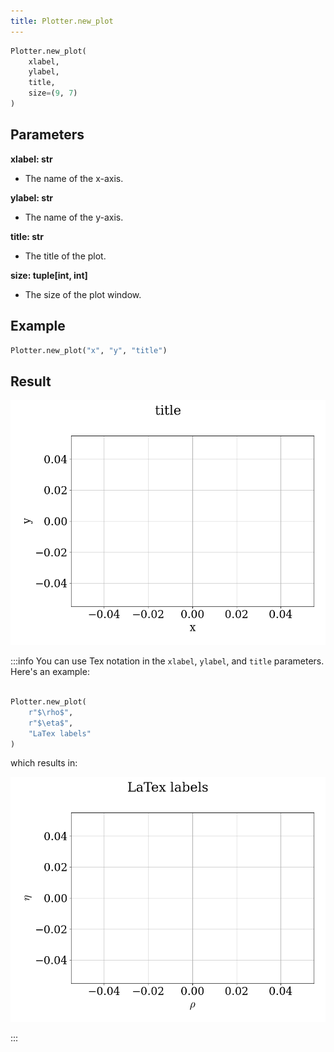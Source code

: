 ```yaml
---
title: Plotter.new_plot
---
```


```python
Plotter.new_plot(
    xlabel,
    ylabel,
    title,
    size=(9, 7)
)
```

## Parameters

**xlabel: str**

- The name of the x-axis.

**ylabel: str**

- The name of the y-axis.

**title: str**

- The title of the plot.

**size: tuple[int, int]**

- The size of the plot window.

## Example

```python
Plotter.new_plot("x", "y", "title")
```

## Result

![labels](./assets/labels.png)

:::info
You can use Tex notation in the `xlabel`, `ylabel`, and `title` parameters. Here's an example:

```python

Plotter.new_plot(
    r"$\rho$",
    r"$\eta$",
    "LaTex labels"
)
```

which results in:

![latex labels](./assets/labels-LaTeX.png)

:::
